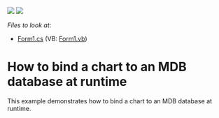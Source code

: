 <!-- default badges list -->
[![](https://img.shields.io/badge/Open_in_DevExpress_Support_Center-FF7200?style=flat-square&logo=DevExpress&logoColor=white)](https://supportcenter.devexpress.com/ticket/details/E1617)
[![](https://img.shields.io/badge/📖_How_to_use_DevExpress_Examples-e9f6fc?style=flat-square)](https://docs.devexpress.com/GeneralInformation/403183)
<!-- default badges end -->
<!-- default file list -->
*Files to look at*:

* [Form1.cs](./CS/BindAChartAtRuntime/Form1.cs) (VB: [Form1.vb](./VB/BindAChartAtRuntime/Form1.vb))
<!-- default file list end -->
# How to bind a chart to an MDB database at runtime


<p>This example demonstrates how to bind a chart to an MDB database at runtime.</p>

<br/>


